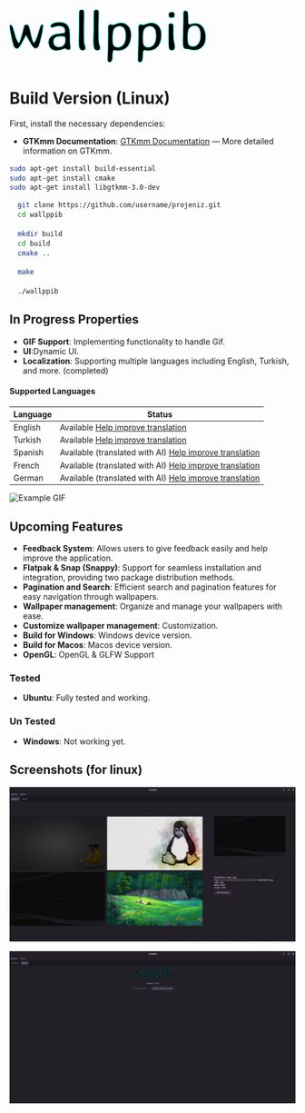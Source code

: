 # <svg width="345.899" height="92.58" viewBox="0 0 345.899 92.58" xmlns="http://www.w3.org/2000/svg"><g id="svgGroup" stroke-linecap="round" fill-rule="evenodd" font-size="9pt" stroke="#00ffdd" stroke-width="0.25mm" fill="#000" style="stroke:#00ffdd;stroke-width:0.25mm;fill:#000"><path d="M 34.131 28.955 L 34.668 30.518 A 87.673 87.673 0 0 1 37.11 39.819 A 80.383 80.383 0 0 1 37.232 40.43 Q 38.184 45.313 38.331 45.948 Q 40.912 56.439 42.565 58.125 A 0.883 0.883 0 0 0 43.165 58.448 Q 46.192 55.176 50.22 42.334 A 1966.276 1966.276 0 0 1 51.17 39.313 Q 54.015 30.295 54.555 28.951 A 2.164 2.164 0 0 1 54.639 28.76 A 7.497 7.497 0 0 1 55.365 27.607 Q 55.825 27.016 56.346 26.66 A 2.974 2.974 0 0 1 58.057 26.123 A 2.39 2.39 0 0 1 58.453 26.153 Q 59.155 26.272 59.179 26.862 A 1.043 1.043 0 0 1 59.18 26.905 L 59.18 27.784 Q 59.18 33.615 57.017 43.449 A 183.544 183.544 0 0 1 56.08 47.486 A 618.932 618.932 0 0 1 54.981 51.925 Q 52.741 60.828 51.709 63.526 A 9.351 9.351 0 0 1 50.532 65.716 Q 48.715 68.164 45.557 68.164 A 3.205 3.205 0 0 1 44.102 67.77 Q 42.344 66.87 40.137 63.916 A 28.899 28.899 0 0 1 39.177 62.538 Q 37.234 59.599 33.667 53.247 Q 29.548 45.911 29.026 45.195 A 0.221 0.221 0 0 0 28.956 45.118 Q 28.828 45.118 25.69 51.269 A 1040.379 1040.379 0 0 0 24.683 53.247 A 283.662 283.662 0 0 1 22.874 56.757 Q 20.122 61.995 18.702 64.014 Q 15.43 68.702 13.379 68.702 Q 9.29 68.702 7.508 64.266 A 12.527 12.527 0 0 1 7.374 63.916 Q 5.791 59.573 3.902 50.899 A 317.529 317.529 0 0 1 2.637 44.776 Q 0.528 34.072 0.106 29.682 A 19.552 19.552 0 0 1 0 27.881 Q 0 26.661 1.758 26.661 Q 3.516 26.661 5.176 29.59 A 8.196 8.196 0 0 1 5.59 30.582 Q 6.538 33.176 8.919 41.525 A 937.779 937.779 0 0 1 10.059 45.557 A 60.041 60.041 0 0 0 11.831 50.907 Q 13.231 54.522 14.942 57.276 Q 15.772 58.594 16.26 58.594 Q 17.453 58.594 20.377 49.035 A 226.863 226.863 0 0 0 21.534 45.118 A 215.746 215.746 0 0 0 22.864 40.204 A 291.651 291.651 0 0 0 24.219 34.742 Q 25.586 29.004 25.928 28.418 A 4.878 4.878 0 0 1 26.834 27.245 A 3.62 3.62 0 0 1 29.395 26.27 Q 31.855 26.27 33.176 27.549 A 4.357 4.357 0 0 1 34.131 28.955 Z M 106.495 53.516 L 106.592 57.764 L 107.569 66.651 A 6.146 6.146 0 0 1 107.37 68.287 Q 106.852 70.159 104.982 70.664 A 6.012 6.012 0 0 1 103.418 70.85 Q 102.1 70.85 100.342 69.654 Q 98.639 68.495 98.197 68.459 A 0.334 0.334 0 0 0 98.169 68.457 A 1.021 1.021 0 0 0 97.986 68.486 Q 97.068 68.686 92.261 70.289 A 50.927 50.927 0 0 1 89.111 71.234 Q 86.097 72.026 83.904 72.11 A 13.285 13.285 0 0 1 83.399 72.12 L 82.276 72.12 A 14.563 14.563 0 0 1 77.13 71.237 A 13.098 13.098 0 0 1 72.608 68.36 Q 69.012 64.899 68.726 58.604 A 24.438 24.438 0 0 1 68.702 57.496 A 14.278 14.278 0 0 1 69.776 51.867 Q 71.082 48.789 73.973 46.537 A 16.851 16.851 0 0 1 74.366 46.241 A 18.673 18.673 0 0 1 79.489 43.634 Q 81.722 42.883 84.349 42.526 A 32.564 32.564 0 0 1 85.108 42.432 A 1028.543 1028.543 0 0 0 87.622 42.142 Q 95.074 41.273 96.136 41.015 A 0.835 0.835 0 0 0 96.29 40.967 Q 97.459 40.382 97.628 38.046 A 11.654 11.654 0 0 0 97.657 37.207 A 9.251 9.251 0 0 0 96.98 33.527 Q 94.991 28.907 87.159 28.907 A 13.761 13.761 0 0 0 85.561 29.011 Q 83.831 29.215 81.45 29.818 A 60.649 60.649 0 0 0 79.932 30.225 A 427.606 427.606 0 0 1 78.828 30.534 Q 75.529 31.452 74.984 31.535 A 0.592 0.592 0 0 1 74.903 31.543 Q 72.839 31.543 72.421 29.804 A 4.271 4.271 0 0 1 72.315 28.809 A 3.503 3.503 0 0 1 73.182 26.554 Q 74.299 25.189 76.856 24.048 A 23.472 23.472 0 0 1 84.244 22.149 A 28.623 28.623 0 0 1 86.963 22.022 L 88.086 22.022 A 26.381 26.381 0 0 1 94.61 22.762 Q 104.068 25.18 105.713 35.498 Q 106.397 39.893 106.446 50.245 L 106.495 53.516 Z M 178.272 25.879 L 182.227 26.954 A 2.098 2.098 0 0 0 182.648 26.888 Q 183.654 26.657 186.499 25.609 A 173.681 173.681 0 0 0 187.867 25.098 A 43.692 43.692 0 0 1 190.467 24.201 Q 193.584 23.243 195.655 23.243 L 196.68 23.243 A 18.486 18.486 0 0 1 202.577 24.142 A 15.222 15.222 0 0 1 209.498 28.907 A 19.751 19.751 0 0 1 213.643 37.566 A 28.572 28.572 0 0 1 214.258 43.653 L 214.258 44.776 A 42.487 42.487 0 0 1 213.487 53.131 Q 212.486 58.118 210.187 61.982 A 23.104 23.104 0 0 1 207.422 65.723 A 18.992 18.992 0 0 1 197.566 71.407 Q 194.466 72.156 190.791 72.168 A 36.642 36.642 0 0 1 190.674 72.168 Q 188.672 72.168 186.67 71.875 Q 184.966 71.626 184.288 71.589 A 3.833 3.833 0 0 0 184.083 71.582 A 1.424 1.424 0 0 0 182.886 72.401 Q 181.592 74.515 181.592 82.08 A 33.1 33.1 0 0 1 181.43 85.514 Q 181.066 88.978 179.89 90.743 A 3.805 3.805 0 0 1 176.563 92.579 L 175.782 92.579 Q 173.269 92.579 172.876 89.59 A 9.32 9.32 0 0 1 172.803 88.379 L 172.803 86.28 L 172.901 84.18 A 46.253 46.253 0 0 0 172.95 82.08 L 172.999 80.957 A 51.273 51.273 0 0 0 173.044 79.328 A 44.626 44.626 0 0 0 173.047 78.809 L 173.096 77.735 A 48.4 48.4 0 0 0 173.145 75.538 L 173.194 74.463 A 50.599 50.599 0 0 0 173.243 72.266 L 173.292 71.192 A 50.599 50.599 0 0 0 173.34 68.995 L 173.438 66.797 L 173.78 48.194 L 173.78 38.477 L 173.682 34.278 A 273.725 273.725 0 0 1 173.686 32.847 Q 173.698 30.406 173.759 29.717 A 2.398 2.398 0 0 1 173.78 29.541 Q 174.303 26.522 177.018 25.992 A 6.553 6.553 0 0 1 178.272 25.879 Z M 231.69 25.879 L 235.645 26.954 A 2.098 2.098 0 0 0 236.066 26.888 Q 237.072 26.657 239.917 25.609 A 173.681 173.681 0 0 0 241.285 25.098 A 43.692 43.692 0 0 1 243.885 24.201 Q 247.002 23.243 249.073 23.243 L 250.098 23.243 A 18.486 18.486 0 0 1 255.995 24.142 A 15.222 15.222 0 0 1 262.916 28.907 A 19.751 19.751 0 0 1 267.061 37.566 A 28.572 28.572 0 0 1 267.676 43.653 L 267.676 44.776 A 42.487 42.487 0 0 1 266.905 53.131 Q 265.904 58.118 263.605 61.982 A 23.104 23.104 0 0 1 260.84 65.723 A 18.992 18.992 0 0 1 250.984 71.407 Q 247.884 72.156 244.209 72.168 A 36.642 36.642 0 0 1 244.092 72.168 Q 242.09 72.168 240.088 71.875 Q 238.384 71.626 237.706 71.589 A 3.833 3.833 0 0 0 237.5 71.582 A 1.424 1.424 0 0 0 236.304 72.401 Q 235.01 74.515 235.01 82.08 A 33.1 33.1 0 0 1 234.848 85.514 Q 234.484 88.978 233.307 90.743 A 3.805 3.805 0 0 1 229.981 92.579 L 229.2 92.579 Q 226.687 92.579 226.294 89.59 A 9.32 9.32 0 0 1 226.221 88.379 L 226.221 86.28 L 226.319 84.18 A 46.253 46.253 0 0 0 226.368 82.08 L 226.417 80.957 A 51.273 51.273 0 0 0 226.462 79.328 A 44.626 44.626 0 0 0 226.465 78.809 L 226.514 77.735 A 48.4 48.4 0 0 0 226.563 75.538 L 226.612 74.463 A 50.599 50.599 0 0 0 226.661 72.266 L 226.709 71.192 A 50.599 50.599 0 0 0 226.758 68.995 L 226.856 66.797 L 227.198 48.194 L 227.198 38.477 L 227.1 34.278 A 273.725 273.725 0 0 1 227.104 32.847 Q 227.116 30.406 227.177 29.717 A 2.398 2.398 0 0 1 227.198 29.541 Q 227.721 26.522 230.436 25.992 A 6.553 6.553 0 0 1 231.69 25.879 Z M 306.299 17.676 L 306.299 14.405 Q 306.299 7.803 306.612 5.108 A 10.704 10.704 0 0 1 306.788 4.004 A 3.381 3.381 0 0 1 307.168 3.015 Q 307.86 1.856 309.473 1.856 L 310.303 1.856 A 4.706 4.706 0 0 1 311.965 2.131 Q 313.269 2.621 313.962 3.979 A 5.891 5.891 0 0 1 314.356 4.981 A 10.104 10.104 0 0 1 314.622 6.262 Q 314.969 8.545 315.028 13.083 A 150.281 150.281 0 0 1 315.04 15.015 A 239.749 239.749 0 0 0 315.053 17.684 Q 315.113 23.003 315.43 24.292 A 2.628 2.628 0 0 0 315.72 25.023 Q 316.235 25.879 317.383 25.879 Q 317.432 25.879 321.045 24.976 A 29.697 29.697 0 0 1 328.272 24.073 A 14.489 14.489 0 0 1 335.01 25.684 Q 341.36 28.953 344.214 37.419 A 32.738 32.738 0 0 1 344.385 37.94 A 31.731 31.731 0 0 1 345.899 47.559 L 345.899 49.756 Q 345.85 54.248 344.19 58.643 A 21.68 21.68 0 0 1 340.823 64.554 A 17.922 17.922 0 0 1 333.838 69.776 A 19.828 19.828 0 0 1 327.099 71.362 A 18.873 18.873 0 0 1 326.124 71.387 L 325.782 71.387 Q 322.022 71.387 318.213 70.362 Q 314.405 69.336 313.086 69.336 L 312.94 69.336 A 121.015 121.015 0 0 1 312.323 69.358 Q 311.463 69.385 310.987 69.385 Q 307.813 69.385 306.543 66.358 Q 305.665 64.258 305.665 57.373 L 305.665 54.102 L 305.713 53.028 L 305.762 49.707 L 305.762 47.51 L 305.909 40.918 L 305.909 35.45 L 306.006 31.006 L 306.153 25.489 L 306.25 19.922 L 306.299 17.676 Z M 121.973 58.741 L 121.973 52.442 L 122.022 51.612 L 122.022 49.952 L 122.315 36.377 L 122.315 34.668 L 122.413 32.08 Q 122.413 8.041 122.681 4.34 A 10.729 10.729 0 0 1 122.706 4.053 Q 123.056 0.415 125.925 0.043 A 5.338 5.338 0 0 1 126.612 0 L 127.393 0 Q 130.298 0 131.086 2.273 A 4.75 4.75 0 0 1 131.25 2.881 Q 131.435 3.757 131.445 13.808 A 1194.006 1194.006 0 0 1 131.446 15.039 L 131.299 19.239 L 131.299 20.899 L 131.104 27.686 A 4428.575 4428.575 0 0 0 131.108 33.67 Q 131.135 53.382 131.348 55.86 Q 131.558 58.294 132.435 61.268 A 41.764 41.764 0 0 0 132.74 62.256 Q 133.887 65.821 133.887 67.676 Q 133.887 71.68 129.346 71.68 L 127.833 71.68 A 3.962 3.962 0 0 1 124.655 70.108 Q 123.976 69.28 123.462 68.018 A 18.105 18.105 0 0 1 122.498 64.72 Q 121.973 62.075 121.973 58.741 Z M 147.803 58.741 L 147.803 52.442 L 147.852 51.612 L 147.852 49.952 L 148.145 36.377 L 148.145 34.668 L 148.243 32.08 Q 148.243 8.041 148.511 4.34 A 10.729 10.729 0 0 1 148.536 4.053 Q 148.886 0.415 151.755 0.043 A 5.338 5.338 0 0 1 152.442 0 L 153.223 0 Q 156.129 0 156.916 2.273 A 4.75 4.75 0 0 1 157.081 2.881 Q 157.265 3.757 157.275 13.808 A 1194.006 1194.006 0 0 1 157.276 15.039 L 157.129 19.239 L 157.129 20.899 L 156.934 27.686 A 4428.575 4428.575 0 0 0 156.938 33.67 Q 156.965 53.382 157.178 55.86 Q 157.388 58.294 158.265 61.268 A 41.764 41.764 0 0 0 158.57 62.256 Q 159.717 65.821 159.717 67.676 Q 159.717 71.68 155.176 71.68 L 153.663 71.68 A 3.962 3.962 0 0 1 150.485 70.108 Q 149.806 69.28 149.292 68.018 A 18.105 18.105 0 0 1 148.328 64.72 Q 147.803 62.075 147.803 58.741 Z M 286.036 71.582 L 284.375 71.582 Q 281.934 71.582 281.08 68.116 A 19.73 19.73 0 0 1 280.706 66.062 Q 280.236 62.579 280.225 56.339 A 170.256 170.256 0 0 1 280.225 56.055 L 280.225 45.899 L 280.274 45.313 Q 280.274 27.686 280.469 26.709 A 2.968 2.968 0 0 1 281.095 25.345 Q 281.931 24.358 283.744 24.276 A 7.457 7.457 0 0 1 284.083 24.268 L 284.62 24.268 A 7.348 7.348 0 0 1 286.054 24.397 Q 288.16 24.817 288.721 26.612 Q 288.971 27.363 289.008 31.819 A 199.624 199.624 0 0 1 289.014 33.448 L 289.014 39.991 L 288.965 41.163 L 288.965 43.555 L 289.014 44.727 L 289.014 45.85 L 289.112 47.559 Q 289.152 48.038 289.159 49.331 A 110.259 110.259 0 0 1 289.161 49.952 A 10.42 10.42 0 0 0 289.213 50.906 Q 289.357 52.433 289.894 55.184 A 126.737 126.737 0 0 0 290.259 56.983 A 119.086 119.086 0 0 1 290.687 59.107 Q 291.358 62.613 291.358 64.063 L 291.358 65.625 A 14.32 14.32 0 0 1 291.282 67.16 Q 291.105 68.788 290.522 69.749 A 3.193 3.193 0 0 1 290.137 70.264 A 3.562 3.562 0 0 1 288.812 71.142 Q 287.703 71.582 286.042 71.582 A 8.005 8.005 0 0 1 286.036 71.582 Z M 204.786 47.12 L 204.786 44.873 A 30.698 30.698 0 0 0 204.455 40.224 Q 204.076 37.76 203.267 35.732 A 15.552 15.552 0 0 0 202.222 33.594 Q 199.787 29.466 195.259 29.259 A 10.595 10.595 0 0 0 194.776 29.248 L 193.799 29.248 A 11.303 11.303 0 0 0 189.842 29.986 A 14.064 14.064 0 0 0 188.404 30.616 A 12.103 12.103 0 0 0 186.148 32.069 A 9.305 9.305 0 0 0 184.278 34.131 Q 182.269 37.243 181.881 44.167 A 63.346 63.346 0 0 0 181.788 47.705 L 181.788 53.565 A 39.292 39.292 0 0 0 181.908 56.759 Q 182.27 61.176 183.716 63.355 Q 185.437 65.946 189.43 66.226 A 14.312 14.312 0 0 0 190.43 66.26 L 191.407 66.26 A 11.049 11.049 0 0 0 197.12 64.673 A 14.841 14.841 0 0 0 199.076 63.307 Q 200.341 62.253 201.124 61.036 A 22.26 22.26 0 0 0 204.216 53.228 A 31.158 31.158 0 0 0 204.786 47.12 Z M 258.204 47.12 L 258.204 44.873 A 30.698 30.698 0 0 0 257.873 40.224 Q 257.494 37.76 256.685 35.732 A 15.552 15.552 0 0 0 255.64 33.594 Q 253.205 29.466 248.677 29.259 A 10.595 10.595 0 0 0 248.194 29.248 L 247.217 29.248 A 11.303 11.303 0 0 0 243.26 29.986 A 14.064 14.064 0 0 0 241.822 30.616 A 12.103 12.103 0 0 0 239.566 32.069 A 9.305 9.305 0 0 0 237.696 34.131 Q 235.687 37.243 235.299 44.167 A 63.346 63.346 0 0 0 235.206 47.705 L 235.206 53.565 A 39.292 39.292 0 0 0 235.326 56.759 Q 235.688 61.176 237.134 63.355 Q 238.855 65.946 242.848 66.226 A 14.312 14.312 0 0 0 243.848 66.26 L 244.825 66.26 A 11.049 11.049 0 0 0 250.538 64.673 A 14.841 14.841 0 0 0 252.494 63.307 Q 253.759 62.253 254.542 61.036 A 22.26 22.26 0 0 0 257.634 53.228 A 31.158 31.158 0 0 0 258.204 47.12 Z M 322.364 64.747 L 324.268 64.747 Q 329.639 64.747 333.082 59.717 A 17.536 17.536 0 0 0 335.373 54.77 Q 336.057 52.471 336.334 49.706 A 40.126 40.126 0 0 0 336.524 45.704 L 336.524 44.043 A 35.473 35.473 0 0 0 336.281 39.74 Q 335.71 35.082 333.798 32.275 A 10.693 10.693 0 0 0 333.765 32.227 A 10.158 10.158 0 0 0 331.558 29.866 A 8.115 8.115 0 0 0 326.514 28.223 L 326.026 28.272 A 11.049 11.049 0 0 0 322.176 28.987 A 14.152 14.152 0 0 0 320.411 29.786 A 10.921 10.921 0 0 0 317.88 31.619 A 9.244 9.244 0 0 0 316.211 33.838 A 13.805 13.805 0 0 0 315.138 36.687 Q 314.341 39.645 314.086 44.146 A 81.26 81.26 0 0 0 313.965 48.731 L 313.965 49.268 L 314.014 49.805 A 61.407 61.407 0 0 0 314.127 53.676 Q 314.468 59.058 315.845 61.499 A 6.076 6.076 0 0 0 319.945 64.488 A 10.53 10.53 0 0 0 322.364 64.747 Z M 77.637 55.274 L 77.637 57.52 A 9.092 9.092 0 0 0 78.044 60.304 A 7.31 7.31 0 0 0 80.152 63.55 A 8.497 8.497 0 0 0 83.916 65.488 Q 85.288 65.821 86.915 65.821 L 87.598 65.821 A 10.585 10.585 0 0 0 94.898 62.989 A 9.806 9.806 0 0 0 97.078 60.234 A 8.701 8.701 0 0 0 98.047 56.153 L 98.145 55.469 L 98.292 52.442 L 98.292 50.782 A 5.659 5.659 0 0 0 98.197 49.705 Q 98.082 49.117 97.83 48.671 A 2.474 2.474 0 0 0 97.022 47.803 A 3.494 3.494 0 0 0 96.182 47.421 Q 94.796 46.974 92.153 46.973 A 33.012 33.012 0 0 0 92.139 46.973 L 91.407 46.973 L 91.016 47.022 L 89.942 47.022 L 88.868 47.12 A 16.786 16.786 0 0 1 88.133 47.209 Q 87.732 47.248 87.376 47.26 A 9.123 9.123 0 0 1 87.061 47.266 A 12.664 12.664 0 0 0 84.079 47.599 A 8.943 8.943 0 0 0 80.25 49.537 A 7.454 7.454 0 0 0 78.174 52.378 A 7.649 7.649 0 0 0 77.637 55.274 Z M 285.84 14.356 L 284.913 14.356 Q 280.919 14.356 280.768 11.508 A 4.311 4.311 0 0 1 280.762 11.28 L 280.567 10.059 L 280.567 8.838 Q 280.754 8.091 280.798 7.5 A 4.689 4.689 0 0 0 280.811 7.154 Q 280.811 6.587 281.515 5.77 A 7.825 7.825 0 0 1 281.91 5.347 Q 282.702 4.555 284.216 4.334 A 8.904 8.904 0 0 1 285.499 4.248 L 286.377 4.248 L 286.573 4.297 L 287.745 4.444 A 1.927 1.927 0 0 0 287.884 4.474 Q 287.995 4.493 288.086 4.493 A 2.971 2.971 0 0 1 289.43 4.776 Q 290.676 5.4 290.912 7.392 A 8.577 8.577 0 0 1 290.967 8.399 L 290.967 9.815 L 290.772 10.987 A 4.035 4.035 0 0 1 290.576 12.3 Q 289.937 14.161 287.208 14.161 Q 286.817 14.258 286.719 14.258 L 285.84 14.356 Z" vector-effect="non-scaling-stroke"/></g></svg>

# Build Version (Linux)

First, install the necessary dependencies:

- **GTKmm Documentation**: [GTKmm Documentation](https://www.gtk.org/docs/language-bindings/cpp) — More detailed information on GTKmm.

```bash
sudo apt-get install build-essential
sudo apt-get install cmake
sudo apt-get install libgtkmm-3.0-dev
```

```bash
  git clone https://github.com/username/projeniz.git
  cd wallppib

  mkdir build
  cd build
  cmake ..

  make

  ./wallppib
```

## In Progress Properties

- **GIF Support**: Implementing functionality to handle Gif.
- **UI**:Dynamic UI.
- **Localization**: Supporting multiple languages including English, Turkish, and more. (completed)

#### Supported Languages

| Language | Status                                                                                    |
| -------- | ----------------------------------------------------------------------------------------- |
| English  | Available [Help improve translation](https://example.com/contribute)                      |
| Turkish  | Available [Help improve translation](https://example.com/contribute)                      |
| Spanish  | Available (translated with AI) [Help improve translation](https://example.com/contribute) |
| French   | Available (translated with AI) [Help improve translation](https://example.com/contribute) |
| German   | Available (translated with AI) [Help improve translation](https://example.com/contribute) |

![Example GIF](https://media.giphy.com/media/xT0GqcOuFA1k2L7v6U/giphy.gif)

## Upcoming Features

- **Feedback System**: Allows users to give feedback easily and help improve the application.
- **Flatpak & Snap (Snappy)**: Support for seamless installation and integration, providing two package distribution methods.
- **Pagination and Search**: Efficient search and pagination features for easy navigation through wallpapers.
- **Wallpaper management**: Organize and manage your wallpapers with ease.
- **Customize wallpaper management**: Customization.
- **Build for Windows**: Windows device version.
- **Build for Macos**: Macos device version.
- **OpenGL**: OpenGL & GLFW Support

### Tested

- **Ubuntu**: Fully tested and working.

### Un Tested

- **Windows**: Not working yet.

## Screenshots (for linux)

![Explore.](https://raw.githubusercontent.com/pekaala/wallppib/refs/heads/main/sc/sc_explore.png)

![About.](https://raw.githubusercontent.com/pekaala/wallppib/refs/heads/main/sc/sc_about.png 'sc_about')
